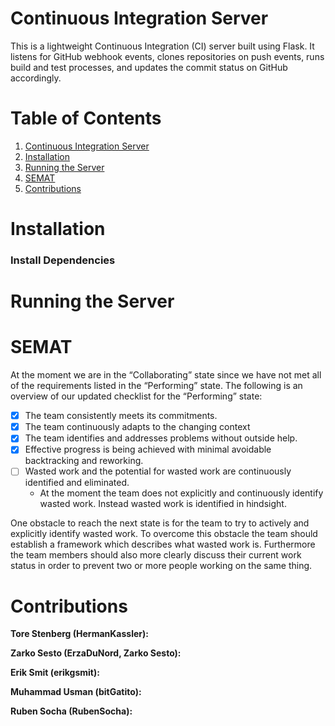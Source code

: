 # Continuous Integration Server
This is a lightweight Continuous Integration (CI) server built using Flask. It listens for GitHub webhook events, clones repositories on push events, runs build and test processes, and updates the commit status on GitHub accordingly.

# Table of Contents

1. [Continuous Integration Server](#continuous-integration-server)
2. [Installation](#installation)
3. [Running the Server](#running-the-server)
4. [SEMAT](#semat)
5. [Contributions](#contributions)

# Installation

### Install Dependencies

# Running the Server<a name='running-the-server'></a>

# SEMAT

At the moment we are in the “Collaborating” state since we have not met all of the requirements listed in the “Performing” state. The following is an overview of our updated checklist for the “Performing” state:

- [x] The team consistently meets its commitments.
- [x] The team continuously adapts to the changing context
- [x] The team identifies and addresses problems without outside help.
- [x] Effective progress is being achieved with minimal avoidable backtracking and reworking.
- [ ] Wasted work and the potential for wasted work are continuously identified and eliminated.
  - At the moment the team does not explicitly and continuously identify wasted work. Instead wasted work is identified in hindsight.

One obstacle to reach the next state is for the team to try to actively and explicitly identify wasted work. To overcome this obstacle the team should establish a framework which describes what wasted work is. Furthermore the team members should also more clearly discuss their current work status in order to prevent two or more people working on the same thing.

# Contributions

**Tore Stenberg (HermanKassler):**

**Zarko Sesto (ErzaDuNord, Zarko Sesto):**

**Erik Smit (erikgsmit):**

**Muhammad Usman (bitGatito):**

**Ruben Socha (RubenSocha):**
